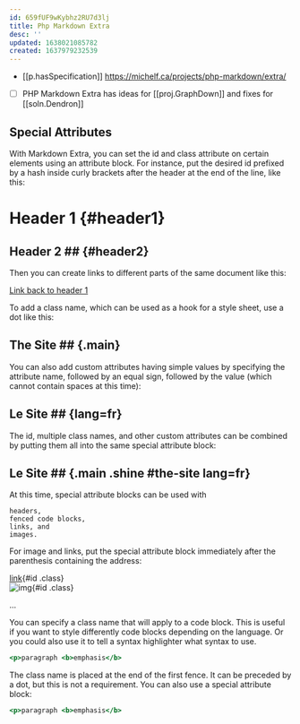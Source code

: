 ```yaml
---
id: 659fUF9wKybhz2RU7d3lj
title: Php Markdown Extra
desc: ''
updated: 1638021085782
created: 1637979232539
---
```


- [[p.hasSpecification]] https://michelf.ca/projects/php-markdown/extra/
- [ ] PHP Markdown Extra has ideas for [[proj.GraphDown]] and fixes for [[soln.Dendron]]

## Special Attributes

With Markdown Extra, you can set the id and class attribute on certain elements using an attribute block. For instance, put the desired id prefixed by a hash inside curly brackets after the header at the end of the line, like this:

Header 1            {#header1}
========

## Header 2 ##      {#header2}

Then you can create links to different parts of the same document like this:

[Link back to header 1](#header1)

To add a class name, which can be used as a hook for a style sheet, use a dot like this:

## The Site ##    {.main}

You can also add custom attributes having simple values by specifying the attribute name, followed by an equal sign, followed by the value (which cannot contain spaces at this time):

## Le Site ##    {lang=fr}

The id, multiple class names, and other custom attributes can be combined by putting them all into the same special attribute block:

## Le Site ##    {.main .shine #the-site lang=fr}

At this time, special attribute blocks can be used with

    headers,
    fenced code blocks,
    links, and
    images.

For image and links, put the special attribute block immediately after the parenthesis containing the address:

[link](url){#id .class}  
![img](url){#id .class}

...

You can specify a class name that will apply to a code block. This is useful if you want to style differently code blocks depending on the language. Or you could also use it to tell a syntax highlighter what syntax to use.

~~~~~~~~~~~~~~~~~~~~~~~~~~~~ .html
<p>paragraph <b>emphasis</b>
~~~~~~~~~~~~~~~~~~~~~~~~~~~~

The class name is placed at the end of the first fence. It can be preceded by a dot, but this is not a requirement. You can also use a special attribute block:

~~~~~~~~~~~~~~~~~~~~~~~~~~~~ {.html #example-1}
<p>paragraph <b>emphasis</b>
~~~~~~~~~~~~~~~~~~~~~~~~~~~~

